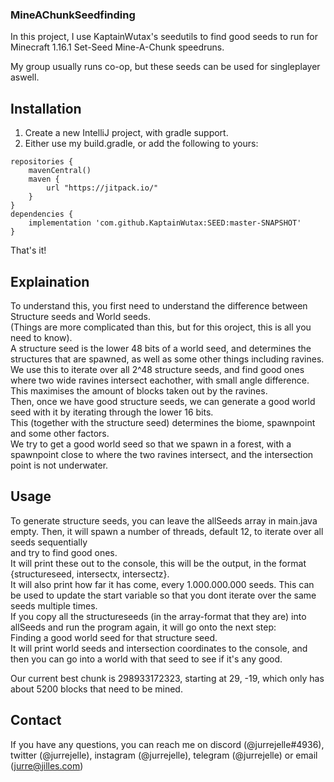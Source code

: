 ### MineAChunkSeedfinding

In this project, I use KaptainWutax's seedutils to find good seeds to run for Minecraft 1.16.1 Set-Seed Mine-A-Chunk speedruns.

My group usually runs co-op, but these seeds can be used for singleplayer aswell.


## Installation
1. Create a new IntelliJ project, with gradle support. 
2. Either use my build.gradle, or add the following to yours: 
```
repositories {
    mavenCentral()
    maven {
        url "https://jitpack.io/"
    }
}
dependencies {
    implementation 'com.github.KaptainWutax:SEED:master-SNAPSHOT'
}
```
That's it! 

## Explaination
To understand this, you first need to understand the difference between Structure seeds and World seeds.\
(Things are more complicated than this, but for this oroject, this is all you need to know).\
A structure seed is the lower 48 bits of a world seed, and determines the structures that are spawned, as well as some other things including ravines.\
We use this to iterate over all 2^48 structure seeds, and find good ones where two wide ravines intersect eachother, with small angle difference.\
This maximises the amount of blocks taken out by the ravines.\
Then, once we have good structure seeds, we can generate a good world seed with it by iterating through the lower 16 bits.\
This (together with the structure seed) determines the biome, spawnpoint and some other factors.\
We try to get a good world seed so that we spawn in a forest, with a spawnpoint close to where the two ravines intersect, and the intersection point is not underwater.


## Usage
To generate structure seeds, you can leave the allSeeds array in main.java empty. Then, it will spawn a number of threads, default 12, to iterate over all seeds sequentially\
and try to find good ones. \
It will print these out to the console, this will be the output, in the format {structureseed, intersectx, intersectz}.\
It will also print how far it has come, every 1.000.000.000 seeds. This can be used to update the start variable so that you dont iterate over the same seeds multiple times.\
If you copy all the structureseeds (in the array-format that they are) into allSeeds and run the program again, it will go onto the next step:\
Finding a good world seed for that structure seed.\
It will print world seeds and intersection coordinates to the console, and then you can go into a world with that seed to see if it's any good.


Our current best chunk is 298933172323, starting at 29, -19, which only has about 5200 blocks that need to be mined.

## Contact
If you have any questions, you can reach me on discord (@jurrejelle#4936), twitter (@jurrejelle), instagram (@jurrejelle), telegram (@jurrejelle) or email (jurre@jilles.com)
